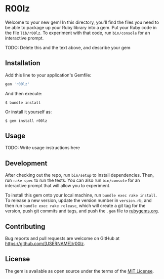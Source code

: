 # R00lz

Welcome to your new gem! In this directory, you'll find the files you need to be able to package up your Ruby library into a gem. Put your Ruby code in the file `lib/r00lz`. To experiment with that code, run `bin/console` for an interactive prompt.

TODO: Delete this and the text above, and describe your gem

## Installation

Add this line to your application's Gemfile:

```ruby
gem 'r00lz'
```

And then execute:

    $ bundle install

Or install it yourself as:

    $ gem install r00lz

## Usage

TODO: Write usage instructions here

## Development

After checking out the repo, run `bin/setup` to install dependencies. Then, run `rake spec` to run the tests. You can also run `bin/console` for an interactive prompt that will allow you to experiment.

To install this gem onto your local machine, run `bundle exec rake install`. To release a new version, update the version number in `version.rb`, and then run `bundle exec rake release`, which will create a git tag for the version, push git commits and tags, and push the `.gem` file to [rubygems.org](https://rubygems.org).

## Contributing

Bug reports and pull requests are welcome on GitHub at https://github.com/[USERNAME]/r00lz.


## License

The gem is available as open source under the terms of the [MIT License](https://opensource.org/licenses/MIT).

